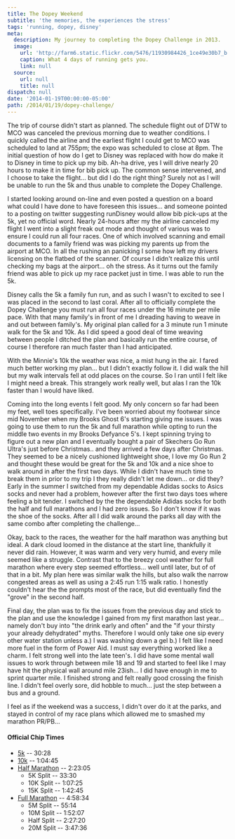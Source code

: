 ```yaml
---
title: The Dopey Weekend
subtitle: 'the memories, the experiences the stress'
tags: 'running, dopey, disney'
meta:
  description: My journey to completing the Dopey Challenge in 2013.
  image:
    url: 'http://farm6.static.flickr.com/5476/11930984426_1ce49e30b7_b.jpg'
    caption: What 4 days of running gets you.
    link: null
  source:
    url: null
    title: null
dispatch: null
date: '2014-01-19T00:00:00-05:00'
path: /2014/01/19/dopey-challenge/
---
```


The trip of course didn't start as planned. The schedule flight out of DTW to MCO was canceled the previous morning due to weather conditions. I quickly called the airline and the earliest flight I could get to MCO was scheduled to land at 755pm; the expo was scheduled to close at 8pm. The initial question of how do I get to Disney was replaced with how do make it to Disney in time to pick up my bib. Ah-ha drive, yes I will drive  nearly 20 hours to make it in time for bib pick up. The common sense intervened, and I choose to take the flight... but did I do the right thing? Surely not as I will be unable to run the 5k and thus unable to complete the Dopey Challenge.

I started looking around on-line and even posted a question on a board what could I have done to have foreseen this issues...  and someone pointed to a posting on twitter suggesting runDisney would allow bib pick-ups at the 5k, yet no official word. Nearly 24-hours after my the airline canceled my flight I went into a slight freak out mode and thought of various was to ensure I could run all four races. One of which involved scanning and email documents to a family friend was was picking my parents up from the airport at MCO. In all the rushing an panicking I some how left my drivers licensing on the flatbed of the scanner. Of course I didn't realize this until checking my bags at the airport... oh the stress. As it turns out the family friend was able to pick up my race packet just in time. I was able to run the 5k.

Disney calls the 5k a family fun run, and as such I wasn't to excited to see I was placed in the second to last coral. After all to officially complete the Dopey Challenge you must run all four races under the 16 minute per mile pace. With that many family's in front of me I dreading having to weave in and out between family's. My original plan called for a 3 minute run 1 minute walk for the 5k and 10k. As I did speed a good deal of time weaving between people I ditched the plan and basically run the entire course, of course I therefore ran much faster than I had anticipated.

With the Minnie's 10k the weather was nice, a mist hung in the air. I fared much better working my plan...  but I didn't exactly follow it. I did walk the hill but my walk intervals fell at odd places on the course. So I ran until I felt like I might need a break. This strangely work really well, but alas I ran the 10k faster than I would have liked.

Coming into the long events I felt good. My only concern so far had been my feet, well toes specifically. I've been worried about my footwear since mid November when my Brooks Ghost 6's starting giving me issues. I was going to use them to run the 5k and full marathon while opting to run the middle two events in my Brooks Defyance 5's. I kept spinning trying to figure out a new plan and I eventually bought a  pair of Skechers Go Run Ultra's just before Christmas.. and they arrived a few days after Christmas. They seemed to be a nicely cushioned lightweight shoe, I love my Go Run 2 and thought these would be great for the 5k and 10k  and a nice shoe to walk around in after the first two days. While I didn't have much time to break them in prior to my trip I they really didn't let me down... or did they? Early in the summer I switched from my dependable Adidas socks to Asics socks and never had a problem, however after the first two days toes where feeling a bit tender. I switched by the the dependable Adidas socks for both the half and full marathons and I had zero issues. So I don't know if it was the shoe of the socks. After all I did walk around the parks all day with the same combo after completing the challenge...

Okay, back to the races, the weather for the half marathon was anything but ideal. A dark cloud loomed in the distance at the start line, thankfully it never did rain. However, it was warm and very very humid, and every mile seemed like a struggle. Contrast that to the breezy cool weather for full marathon where every step seemed effortless... well until later, but of of that in a bit. My plan here was similar walk the hills, but also walk the narrow congested areas as well as using a 2:45 run 1:15 walk ratio. I honestly couldn't hear the the prompts most of the race, but did eventually find the "grove" in the second half.

Final day, the plan was to fix the issues from the previous day and stick to the plan and use the knowledge I gained from my first marathon last year... namely don't buy into "the drink early and often" and the "if your thirsty your already dehydrated" myths. Therefore I would only take one sip every other water station unless a.) I was washing down a gel b.) I felt like I need more fuel in the form of Power Aid. I must say everything worked like a charm. I felt strong well into the late teen's. I did have some mental wall issues to work through between mile 18 and 19 and started to feel like I may have hit the physical wall around mile 23ish... I did have enough in me to sprint quarter mile. I finished strong and felt really good crossing the finish line. I didn't feel overly sore, did hobble to much... just the step between a bus and a ground.

I feel as if the weekend was a success, I didn't over do it at the parks, and stayed in control of my race plans which allowed me to smashed my marathon PR/PB...

#### Official Chip Times

* [5k][5k] -- 30:28
* [10k][10k] -- 1:04:45
* [Half Marathon][Half] -- 2:23:05
	* 5K Split -- 33:30
	* 10K Split -- 1:07:25
	* 15K Split -- 1:42:45
* [Full Marathon][Full] -- 4:58:34
	* 5M Split -- 55:14
	* 10M Split -- 1:52:07
	* Half Split -- 2:27:20
	* 20M Split -- 3:47:36

[5k]: http://www.strava.com/activities/105063913
[10k]: http://www.strava.com/activities/105322985
[Half]: http://www.strava.com/activities/105512705
[Full]: http://www.strava.com/activities/105856288
[1]: https://www.flickr.com/photos/mitchejj/11930984426/

